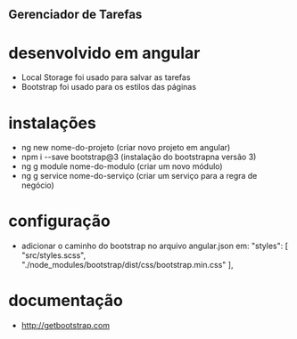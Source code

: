 ## Gerenciador de Tarefas

# desenvolvido em angular
- Local Storage foi usado para salvar as tarefas
- Bootstrap foi usado para os estilos das páginas

# instalações
- ng new nome-do-projeto (criar novo projeto em angular)
- npm i --save bootstrap@3 (instalação do bootstrapna versão 3)
- ng g module nome-do-modulo (criar um novo módulo)
- ng g service nome-do-serviço (criar um serviço para a regra de negócio)

# configuração
- adicionar o caminho do bootstrap no arquivo angular.json em: 
"styles": [
  "src/styles.scss",
  "./node_modules/bootstrap/dist/css/bootstrap.min.css"
],

# documentação
- http://getbootstrap.com
